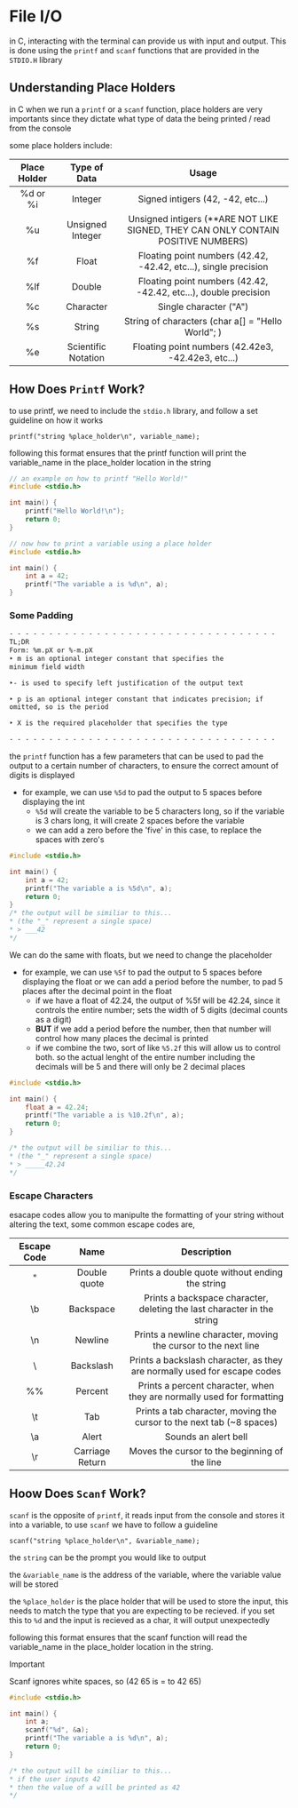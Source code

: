 # File I/O

in C, interacting with the terminal can provide us with input and output. This is done using the `printf` and `scanf` functions that are provided in the `STDIO.H` library

## Understanding Place Holders
in C when we run a `printf` or a `scanf` function, place holders are very importants since they dictate what type of data the being printed / read from the console

some place holders include:

| Place Holder | Type of Data | Usage |
| :---: | :---: | :---: |
| %d or %i | Integer | Signed intigers (42, -42, etc...) |
| %u | Unsigned Integer | Unsigned intigers (**ARE NOT LIKE SIGNED, THEY CAN ONLY CONTAIN POSITIVE NUMBERS) |
| %f | Float | Floating point numbers (42.42, -42.42, etc...), single precision |
| %lf | Double | Floating point numbers (42.42, -42.42, etc...), double precision |
| %c | Character | Single character ("A") |
| %s | String | String of characters (char a[] = "Hello World"; ) |
| %e | Scientific Notation | Floating point numbers (42.42e3, -42.42e3, etc...) |

## How Does `Printf` Work?

to use printf, we need to include the `stdio.h` library, and follow a set guideline on how it works

`printf("string %place_holder\n", variable_name);`

following this format ensures that the printf function will print the variable_name in the place_holder location in the string

```c
// an example on how to printf "Hello World!"
#include <stdio.h>

int main() {
    printf("Hello World!\n");
    return 0;
}

// now how to print a variable using a place holder
#include <stdio.h>

int main() {
    int a = 42;
    printf("The variable a is %d\n", a);
}
```

### Some **Padding** 

```txt
- - - - - - - - - - - - - - - - - - - - - - - - - - - - - - - - - - 
TL;DR
Form: %m.pX or %-m.pX
‣ m is an optional integer constant that specifies the
minimum field width

‣- is used to specify left justification of the output text

‣ p is an optional integer constant that indicates precision; if
omitted, so is the period

‣ X is the required placeholder that specifies the type

- - - - - - - - - - - - - - - - - - - - - - - - - - - - - - - - - - 
```
the `printf` function has a few parameters that can be used to pad the output to a certain number of characters, to ensure the correct amount of digits is displayed

- for example, we can use `%5d` to pad the output to 5 spaces before displaying the int
    - `%5d` will create the variable to be 5 characters long, so if the variable is 3 chars long, it will create 2 spaces before the variable
    - we can add a zero before the 'five' in this case, to replace the spaces with zero's


```c
#include <stdio.h>

int main() {
    int a = 42;
    printf("The variable a is %5d\n", a);
    return 0;
}
/* the output will be similiar to this...
* (the "_" represent a single space)
* > ___42
*/
```

We can do the same with floats, but we need to change the placeholder 

- for example, we can use `%5f` to pad the output to 5 spaces before displaying the float or we can add a period before the number, to pad 5 places after the decimal point in the float
    - if we have a float of 42.24, the output of %5f will be 42.24, since it controls the entire number; sets the width of 5 digits (decimal counts as a digit)
    - **BUT** if we add a period before the number, then that number will control how many places the decimal is printed
    - if we combine the two, sort of like `%5.2f` this will allow us to control both. so the actual lenght of the entire number including the decimals will be 5 and there will only be 2 decimal places

```c
#include <stdio.h>

int main() {
    float a = 42.24;
    printf("The variable a is %10.2f\n", a);
    return 0;
}

/* the output will be similiar to this...
* (the "_" represent a single space)
* > _____42.24
*/
```

### Escape Characters

esacape codes allow you to manipulte the formatting of your string without altering the text, some common escape codes are,

| Escape Code | Name | Description  |
| :---: | :---: | :---: |
| \" | Double quote | Prints a double quote without ending the string |
| \b | Backspace | Prints a backspace character, deleting the last character in the string |
| \n | Newline | Prints a newline character, moving the cursor to the next line |
| \\ | Backslash | Prints a backslash character, as they are normally used for escape codes |
| %% | Percent | Prints a percent character, when they are normally used for formatting |
| \t | Tab | Prints a tab character, moving the cursor to the next tab (~8 spaces) |
| \a | Alert | Sounds an alert bell |
| \r | Carriage Return | Moves the cursor to the beginning of the line |

## Hoow Does `Scanf` Work?

`scanf` is the opposite of `printf`, it reads input from the console and stores it into a variable, to use `scanf` we have to follow a guideline

`scanf("string %place_holder\n", &variable_name);`

the `string` can be the prompt you would like to output

the `&variable_name` is the address of the variable, where the variable value will be stored

the `%place_holder` is the place holder that will be used to store the input, this needs to match the type that you are expecting to be recieved. if you set this to `%d` and the input is recieved as a char, it will output unexpectedly

following this format ensures that the scanf function will read the variable_name in the place_holder location in the string.

> [!IMPORTANT]
> Scanf ignores white spaces, so (42                         65 is = to 42 65)

```c
#include <stdio.h>

int main() {
    int a;
    scanf("%d", &a);
    printf("The variable a is %d\n", a);
    return 0;
}

/* the output will be similiar to this...
* if the user inputs 42
* then the value of a will be printed as 42
*/
```
